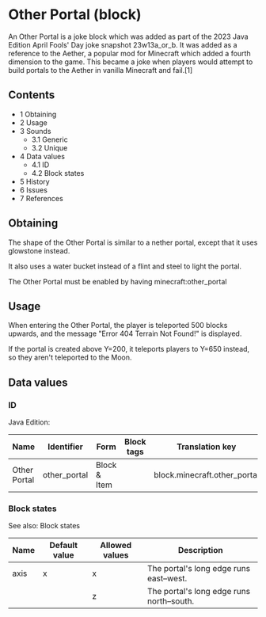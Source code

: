 # Other Portal (block)
An Other Portal is a joke block which was added as part of the 2023 Java Edition April Fools' Day joke snapshot 23w13a_or_b. It was added as a reference to the Aether, a popular mod for Minecraft which added a fourth dimension to the game. This became a joke when players would attempt to build portals to the Aether in vanilla Minecraft and fail.[1]

## Contents
- 1 Obtaining
- 2 Usage
- 3 Sounds
	- 3.1 Generic
	- 3.2 Unique
- 4 Data values
	- 4.1 ID
	- 4.2 Block states
- 5 History
- 6 Issues
- 7 References

## Obtaining
The shape of the Other Portal is similar to a nether portal, except that it uses glowstone instead.

It also uses a water bucket instead of a flint and steel to light the portal.

The Other Portal must be enabled by having minecraft:other_portal

## Usage
When entering the Other Portal, the player is teleported 500 blocks upwards, and the message "Error 404 Terrain Not Found!" is displayed.

If the portal is created above Y=200, it teleports players to Y=650 instead, so they aren't teleported to the Moon.

## Data values
### ID
Java Edition:

| Name         | Identifier   | Form         | Block tags | Translation key              |
|--------------|--------------|--------------|------------|------------------------------|
| Other Portal | other_portal | Block & Item |            | block.minecraft.other_portal |

### Block states
See also: Block states

| Name | Default value | Allowed values | Description                              |
|------|---------------|----------------|------------------------------------------|
| axis | x             | x              | The portal's long edge runs east–west.   |
|      |               | z              | The portal's long edge runs north–south. |

